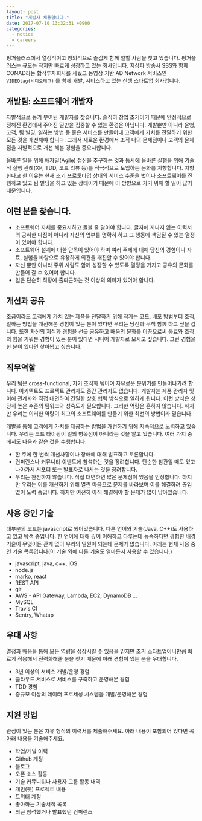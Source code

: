 ```yaml
---
layout: post
title: "개발자 채용합니다."
date: 2017-07-10 13:32:31 +0900
categories:
  - notice
  - careers
---
```


핑거플러스에서 열정적이고 창의적으로 즐겁게 함께 일할 사람을 찾고 있습니다. 핑거플러스는 규모는 작지만 빠르게 성장하고 있는 회사입니다. 지상파 방송사 SBS와 함께 CONAD라는 합작투자회사를 세웠고 동영상 기반 AD Network 서비스인 `VIDEOtag(비디오태그)` 를 함께 개발, 서비스하고 있는 신생 스타트업 회사입니다.


## 개발팀: 소프트웨어 개발자

자발적으로 동기 부여된 개발자를 찾습니다. 솔직히 창업 초기이기 때문에 안정적으로 정해진 환경에서 주어진 일만을 집중할 수 있는 환경은 아닙니다. 개발뿐만 아니라 운영, 고객, 팀 빌딩, 일하는 방법 등 좋은 서비스를 만들어내 고객에게 가치를 전달하기 위한 모든 것을 개선해야 합니다. 그래서 새로운 환경에서 조직 내의 문제점이나 고객의 문제점을 자발적으로 개선 해본 경험을 중요시합니다.

올바른 일을 위해 애자일(Agile) 정신을 추구하는 것과 동시에 올바른 실행을 위해 기술적 실행 관례(XP, TDD, 코드 리뷰 등)를 적극적으로 도입하는 문화를 지향합니다. 지향한다고 한 이유는 현재 초기 프로토타입 상태의 서비스 수준을 벗어나 소프트웨어를 진행하고 있고 팀 빌딩을 하고 있는 상태이기 때문에 이 방향으로 가기 위해 할 일이 많기 때문입니다.


## 이런 분을 찾습니다.

- 소프트웨어 자체를 중요시하고 돌볼 줄 알아야 합니다. 글자에 지나지 않는 이력서의 공허한 다짐이 아니라 자신의 업부를 명확히 하고 그 행동에 책임질 수 있는 열정이 있어야 합니다.
- 소프트웨어 설계에 대한 안목이 있어야 하며 여러 주제에 대해 당신의 경험이나 자료, 실험을 바탕으로 유창하게 의견을 개진할 수 있어야 합니다.
- 자신 뿐만 아니라 주위 사람도 함께 성장할 수 있도록 열정을 가지고 공유의 문화를 만들어 갈 수 있어야 합니다.
- 일은 단순히 직장에 출퇴근하는 것 이상의 의미가 있어야 합니다.


## 개선과 공유

조금이라도 고객에게 가치 있는 제품을 전달하기 위해 작게는 코드, 배포 방법부터 조직, 일하는 방법을 개선해본 경험이 있는 분이 있다면 우리는 당신과 무척 함께 하고 싶을 겁니다. 또한 자신의 지식과 경험을 선뜻 공유하고 배움의 문화를 이끔으로써 동료와 조직의 힘을 키워본 경험이 있는 분이 있다면 시니어 개발자로 모시고 싶습니다. 그런 경험을 한 분이 있다면 찾아뵙고 싶습니다.


## 직무역할

우리 팀은 cross-functional, 자기 조직화 팀이며 자유로운 분위기를 만들어나가려 합니다. 아키텍트도 프로젝트 관리자도 중간 관리자도 없습니다. 개발자는 제품 관리자 및 이해 관계자와 직접 대면하여 긴밀한 상호 협력 방식으로 일하게 됩니다. 이런 방식은 상당히 높은 수준의 팀워크와 성숙도가 필요합니다. 그러한 역량은 흔하지 않습니다. 하지만 우리는 이러한 역량이 최고의 소프트웨어를 만들기 위한 최선의 방법이라 믿습니다.

개발을 통해 고객에게 가치를 제공하는 방법을 개선하기 위해 지속적으로 노력하고 있습니다. 우리는 코드 타이핑이 일의 병목점이 아니라는 것을 알고 있습니다. 여러 가지 중에서도 다음과 같은 것을 수행합니다.

- 한 주에 한 번씩 개선사항이나 장애에 대해 발표하고 토론합니다.
- 컨퍼런스나 커뮤니티 이벤트에 참석하는 것을 장려합니다. 단순한 참관일 때도 있고 나아가서 서포터 또는 발표자로 나서는 것을 장려합니다.
- 우리는 완전하지 않습니다. 직접 대면하면 많은 문제점이 있음을 인정합니다. 하지만 우리는 이를 개선하기 위해 열린 마음으로 문제를 바라보며 이를 해결하려 끊임없이 노력 중입니다. 하지만 여전히 아직 해결해야 할 문제가 많이 남아있습니다.


## 사용 중인 기술

대부분의 코드는 javascript로 되어있습니다. 다른 언어와 기술(Java, C++)도 사용하고 있고 탐색 중입니다. 한 언어에 대해 깊이 이해하고 다루는데 능숙하다면 경험한 배경 기술이 무엇이든 관계 없이 우리의 일원이 되는데 문제가 없습니다. 아래는 현재 사용 중인 기술 목록입니다(이 기술 외에 다른 기술도 얼마든지 사용할 수 있습니다.)

- javascript, java, c++, iOS
- node.js
- marko, react
- REST API
- git
- AWS - API Gateway, Lambda, EC2, DynamoDB ...
- MySQL
- Travis CI
- Sentry, Whatap


## 우대 사항

열정과 배움을 통해 모든 역량을 성장시킬 수 있음을 믿지만 초기 스타트업이니만큼 빠르게 적응해서 전력화해줄 분을 찾기 때문에 아래 경험이 있는 분을 우대합니다.

- 3년 이상의 서비스 개발/운영 경험
- 클라우드 서비스로 서비스를 구축하고 운영해본 경험
- TDD 경험
- 중규모 이상의 데이터 프로세싱 시스템을 개발/운영해본 경험


## 지원 방법

관심이 있는 분은 자유 형식의 이력서를 제출해주세요. 아래 내용이 포함되어 있다면 꼭 아래 내용을 기술해주세요.

- 학업/개발 이력
- Github 계정
- 블로그
- 오픈 소스 활동
- 기술 커뮤니티나 사용자 그룹 활동 내역
- 개인(펫) 프로젝트 내용
- 트위터 계정
- 좋아하는 기술서적 목록
- 최근 참석했거나 발표했던 컨퍼런스
